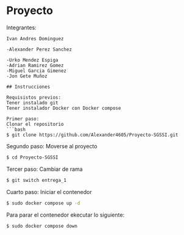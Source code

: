 
# Proyecto 
Integrantes:
   ```
   Ivan Andres Dominguez
   ```
   ```
  -Alexander Perez Sanchez
   ```
   ```
  -Urko Mendez Espiga 
  -Adrian Ramirez Gomez
  -Miguel Garcia Gimenez
  -Jon Gete Muñoz

## Instrucciones 

Requisistos previos:
  Tener instalado git
  Tener instalador Docker con Docker compose

Primer paso:
Clonar el repositorio
```bash
$ git clone https://github.com/Alexander4605/Proyecto-SGSSI.git
```
Segundo paso:
Moverse al proyecto
```bash
$ cd Proyecto-SGSSI
```
Tercer paso:
Cambiar de rama
```bash
$ git switch entrega_1
```
Cuarto paso:
Iniciar el contenedor
```bash
$ sudo docker compose up -d 
```
Para parar el contenedor ekecutar lo siguiente:
```bash
$ sudo docker compose down 
```
